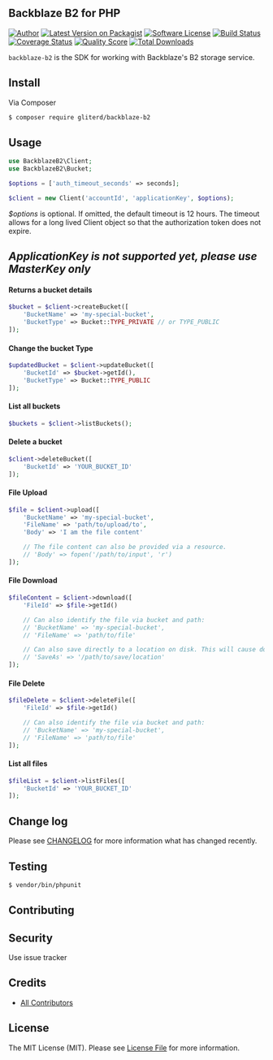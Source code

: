 ## Backblaze B2 for PHP

[![Author](http://img.shields.io/badge/author-@mhetreramesh-blue.svg?style=flat-square)](https://twitter.com/mhetreramesh)
[![Latest Version on Packagist](https://img.shields.io/packagist/v/gliterd/backblaze-b2.svg?style=flat-square)](https://packagist.org/packages/gliterd/backblaze-b2)
[![Software License][ico-license]](LICENSE.md)
[![Build Status](https://img.shields.io/travis/gliterd/backblaze-b2/master.svg?style=flat-square)](https://travis-ci.org/gliterd/backblaze-b2)
[![Coverage Status][ico-scrutinizer]][link-scrutinizer]
[![Quality Score][ico-code-quality]][link-code-quality]
[![Total Downloads](https://img.shields.io/packagist/dt/gliterd/backblaze-b2.svg?style=flat-square)](https://packagist.org/packages/gliterd/backblaze-b2)

`backblaze-b2` is the SDK for working with Backblaze's B2 storage service.

## Install

Via Composer

``` bash
$ composer require gliterd/backblaze-b2
```

## Usage

``` php
use BackblazeB2\Client;
use BackblazeB2\Bucket;

$options = ['auth_timeout_seconds' => seconds];

$client = new Client('accountId', 'applicationKey', $options);
```
_$options_ is optional. If omitted, the default timeout is 12 hours. The timeout allows for a long lived Client object
so that the authorization token does not expire.
## *ApplicationKey is not supported yet, please use MasterKey only*

#### Returns a bucket details
``` php
$bucket = $client->createBucket([
    'BucketName' => 'my-special-bucket',
    'BucketType' => Bucket::TYPE_PRIVATE // or TYPE_PUBLIC
]);
```

#### Change the bucket Type
``` php
$updatedBucket = $client->updateBucket([
    'BucketId' => $bucket->getId(),
    'BucketType' => Bucket::TYPE_PUBLIC
]);
```

#### List all buckets
``` php
$buckets = $client->listBuckets();
```
#### Delete a bucket
``` php
$client->deleteBucket([
    'BucketId' => 'YOUR_BUCKET_ID'
]);
```

#### File Upload
``` php
$file = $client->upload([
    'BucketName' => 'my-special-bucket',
    'FileName' => 'path/to/upload/to',
    'Body' => 'I am the file content'

    // The file content can also be provided via a resource.
    // 'Body' => fopen('/path/to/input', 'r')
]);
```

#### File Download
``` php
$fileContent = $client->download([
    'FileId' => $file->getId()

    // Can also identify the file via bucket and path:
    // 'BucketName' => 'my-special-bucket',
    // 'FileName' => 'path/to/file'

    // Can also save directly to a location on disk. This will cause download() to not return file content.
    // 'SaveAs' => '/path/to/save/location'
]);
```

#### File Delete
``` php
$fileDelete = $client->deleteFile([
    'FileId' => $file->getId()

    // Can also identify the file via bucket and path:
    // 'BucketName' => 'my-special-bucket',
    // 'FileName' => 'path/to/file'
]);
```

#### List all files
``` php
$fileList = $client->listFiles([
    'BucketId' => 'YOUR_BUCKET_ID'
]);
```


## Change log

Please see [CHANGELOG](CHANGELOG.md) for more information what has changed recently.

## Testing

```bash
$ vendor/bin/phpunit
```


## Contributing


## Security

Use issue tracker

## Credits

- [All Contributors][link-contributors]

## License

The MIT License (MIT). Please see [License File](LICENSE.md) for more information.

[ico-version]: https://img.shields.io/packagist/v/gliterd/backblaze-b2.svg?style=flat-square
[ico-license]: https://img.shields.io/badge/license-MIT-brightgreen.svg?style=flat-square
[ico-travis]: https://img.shields.io/travis/gliterd/backblaze-b2/master.svg?style=flat-square
[ico-scrutinizer]: https://img.shields.io/scrutinizer/coverage/g/gliterd/backblaze-b2.svg?style=flat-square
[ico-code-quality]: https://img.shields.io/scrutinizer/g/gliterd/backblaze-b2.svg?style=flat-square
[ico-downloads]: https://img.shields.io/packagist/dt/gliterd/backblaze-b2.svg?style=flat-square

[link-packagist]: https://packagist.org/packages/gliterd/backblaze-b2
[link-travis]: https://travis-ci.org/gliterd/backblaze-b2
[link-scrutinizer]: https://scrutinizer-ci.com/g/gliterd/backblaze-b2/code-structure
[link-code-quality]: https://scrutinizer-ci.com/g/gliterd/backblaze-b2
[link-downloads]: https://packagist.org/packages/gliterd/backblaze-b2
[link-author]: https://github.com/gliterd
[link-contributors]: ../../contributors
